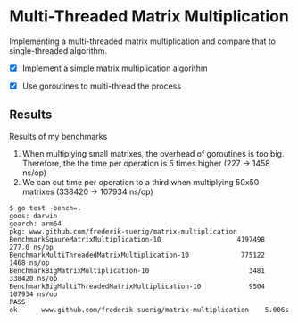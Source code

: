 # Multi-Threaded Matrix Multiplication

Implementing a multi-threaded matrix multiplication and compare that to single-threaded algorithm.

- [x] Implement a simple matrix multiplication algorithm
- [x] Use goroutines to multi-thread the process 


## Results
Results of my benchmarks

1. When multiplying small matrixes, the overhead of goroutines is too big. Therefore, the the time per operation is 5 times higher (227 -> 1458 ns/op)
2. We can cut time per operation to a third when multiplying 50x50 matrixes (338420 -> 107934 ns/op)


```
$ go test -bench=.
goos: darwin
goarch: arm64
pkg: www.github.com/frederik-suerig/matrix-multiplication
BenchmarkSqaureMatrixMultiplication-10              	 4197498	       277.0 ns/op
BenchmarkMultiThreadedMatrixMultiplication-10       	  775122	      1468 ns/op
BenchmarkBigMatrixMultiplication-10                 	    3481	    338420 ns/op
BenchmarkBigMultiThreadedMatrixMultiplication-10    	    9504	    107934 ns/op
PASS
ok  	www.github.com/frederik-suerig/matrix-multiplication	5.006s
```